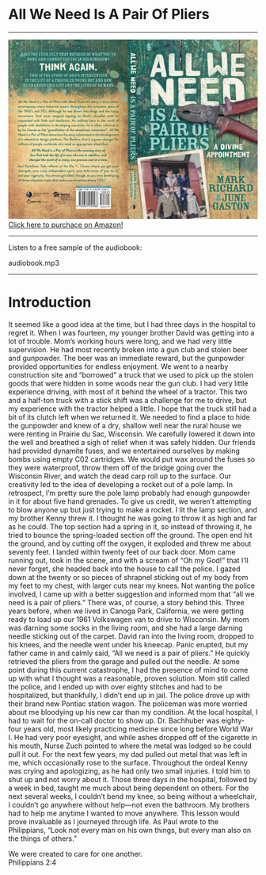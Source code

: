 <br>

# All We Need Is A Pair Of Pliers
---
[![All we need is a pair of pliers cover](pliers.jpg)
Click here to purchace on Amazon!](https://www.amazon.com/Mark-Richard/dp/1631952242)

---

Listen to a free sample of the audiobook:

audiobook.mp3

---

# Introduction

It seemed like a good idea at the time, but I had three days in the hospital to regret it. When I was fourteen, my younger brother David was getting into a lot of trouble. Mom’s working hours were long, and we had very little supervision. He had most recently broken into a gun club and stolen beer and gunpowder. The beer was an immediate reward, but the gunpowder provided opportunities for endless enjoyment. We went to a nearby construction site and “borrowed” a truck that we used to pick up the stolen goods that were hidden in some woods near the gun club. I had very little experience driving, with most of it behind the wheel of a tractor. This two and a half-ton truck with a stick shift was a challenge for me to drive, but my experience with the tractor helped a little. I hope that the truck still had a bit of its clutch left when we returned it. 
We needed to find a place to hide the gunpowder and knew of a dry, shallow well near the rural house we were renting in Prairie du Sac, Wisconsin. We carefully lowered it down into the well and breathed a sigh of relief when it was safely hidden. Our friends had provided dynamite fuses, and we entertained ourselves by making bombs using empty C02 cartridges. We would put wax around the fuses so they were waterproof, throw them off of the bridge going 
over the Wisconsin River, and watch the dead carp roll up to the surface. Our creativity led to the idea of developing a rocket out of a pole lamp. In retrospect, I’m pretty sure the pole lamp probably had enough gunpowder in it for about five hand grenades. To give us credit, we weren’t attempting to blow anyone up but just trying to make a rocket. I lit the lamp section, and my brother Kenny threw it. I thought he was going to throw it as high and far as he could. The top section had a spring in it, so instead of throwing it, he tried to bounce the spring-loaded section off the ground. The open end hit the ground, and by cutting off the oxygen, it exploded and threw me about seventy feet. I landed within twenty feet of our back door. Mom came running out, took in the scene, and with a scream of “Oh my God!” that I’ll never forget, she headed back into the house to call the police. I gazed down at the twenty or so pieces of shrapnel sticking out of my body from my feet to my chest, with larger cuts near my knees. Not wanting the police involved, I came up with a better suggestion and informed mom that “all we need is a pair of pliers.” There was, of course, a story behind this. 
Three years before, when we lived in Canoga Park, California, we were getting ready to load up our 1961 Volkswagen van to drive to Wisconsin. My mom was darning some socks in the living room, and she had a large darning needle sticking out of the carpet. David ran into the living room, dropped to his knees, and the needle went under his kneecap. Panic erupted, but my father came in and calmly said, “All we need is a pair of pliers.” He quickly retrieved the pliers from the garage and pulled out the needle. At some point during this current catastrophe, I had the presence of mind to come up with what I thought was a reasonable, proven solution. 
Mom still called the police, and I ended up with over eighty stitches and had to be hospitalized, but thankfully, I didn’t end up in jail. The police drove up with their brand new Pontiac station wagon. The policeman was more worried about me bloodying up his new car than my condition. At the local hospital, I had to wait for the on-call doctor to show up. Dr. Bachhuber was eighty-four years old, most likely practicing medicine since long before World War I. He had very poor eyesight, and while ashes dropped off of the cigarette in his mouth, Nurse Zuch pointed to where the metal was lodged so he could pull it out. For the next few years, my dad pulled out metal that was left in me, which occasionally rose to the surface. Throughout the ordeal Kenny was crying and apologizing, as he had only two small injuries. I told him to shut up and not worry about it. 
Those three days in the hospital, followed by a week in bed, taught me much about being dependent on others. For the next several weeks, I couldn’t bend my knee, so being without a wheelchair, I couldn’t go anywhere without help—not even the bathroom. My brothers had to help me anytime I wanted to move anywhere. This lesson would prove invaluable as I journeyed through life. As Paul wrote to the Philippians, “Look not every man on his own things, but every man also on the things of others.” 

We were created to care for one another.   
Philippians 2:4